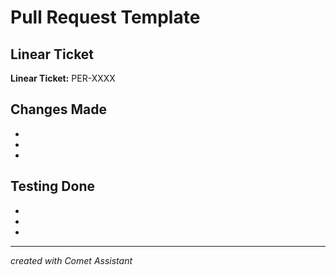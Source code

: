 # Pull Request Template

## Linear Ticket
**Linear Ticket:** PER-XXXX

## Changes Made
<!-- Please describe the changes you made as bullet points below -->
- 
- 
- 

## Testing Done
<!-- Please describe the testing you performed to verify your changes -->
- 
- 
- 

---

*created with Comet Assistant*

